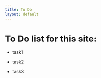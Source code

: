 ```yaml
---
title: To Do 
layout: default
---
```


<h1>To Do list for this site:</h1>

- task1

- task2

- task3
